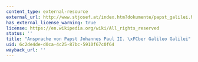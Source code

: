 ```yaml
---
content_type: external-resource
external_url: http://www.stjosef.at/index.htm?dokumente/papst_galilei.htm~mainFrame
has_external_license_warning: true
license: https://en.wikipedia.org/wiki/All_rights_reserved
status: ''
title: "Ansprache von Papst Johannes Paul II. \xFCber Galileo Galilei"
uid: 6c2de4de-d0ca-4c25-87bc-5910f67c0f64
wayback_url: ''
---
```

